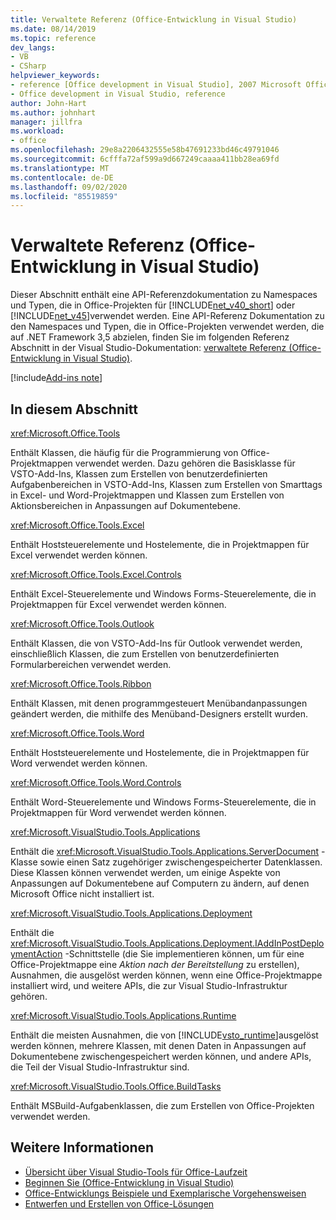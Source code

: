 ```yaml
---
title: Verwaltete Referenz (Office-Entwicklung in Visual Studio)
ms.date: 08/14/2019
ms.topic: reference
dev_langs:
- VB
- CSharp
helpviewer_keywords:
- reference [Office development in Visual Studio], 2007 Microsoft Office system
- Office development in Visual Studio, reference
author: John-Hart
ms.author: johnhart
manager: jillfra
ms.workload:
- office
ms.openlocfilehash: 29e8a2206432555e58b47691233bd46c49791046
ms.sourcegitcommit: 6cfffa72af599a9d667249caaaa411bb28ea69fd
ms.translationtype: MT
ms.contentlocale: de-DE
ms.lasthandoff: 09/02/2020
ms.locfileid: "85519859"
---
```

# <a name="managed-reference-office-development-in-visual-studio"></a>Verwaltete Referenz (Office-Entwicklung in Visual Studio)
  Dieser Abschnitt enthält eine API-Referenzdokumentation zu Namespaces und Typen, die in Office-Projekten für [!INCLUDE[net_v40_short](../sharepoint/includes/net-v40-short-md.md)] oder [!INCLUDE[net_v45](includes/net-v45-md.md)]verwendet werden. Eine API-Referenz Dokumentation zu den Namespaces und Typen, die in Office-Projekten verwendet werden, die auf .NET Framework 3,5 abzielen, finden Sie im folgenden Referenz Abschnitt in der Visual Studio-Dokumentation: [verwaltete Referenz (Office-Entwicklung in Visual Studio)](managed-reference-office-development-in-visual-studio.md).

[!include[Add-ins note](includes/addinsnote.md)]

## <a name="in-this-section"></a>In diesem Abschnitt
 <xref:Microsoft.Office.Tools>

 Enthält Klassen, die häufig für die Programmierung von Office-Projektmappen verwendet werden. Dazu gehören die Basisklasse für VSTO-Add-Ins, Klassen zum Erstellen von benutzerdefinierten Aufgabenbereichen in VSTO-Add-Ins, Klassen zum Erstellen von Smarttags in Excel- und Word-Projektmappen und Klassen zum Erstellen von Aktionsbereichen in Anpassungen auf Dokumentebene.

 <xref:Microsoft.Office.Tools.Excel>

 Enthält Hoststeuerelemente und Hostelemente, die in Projektmappen für Excel verwendet werden können.

 <xref:Microsoft.Office.Tools.Excel.Controls>

 Enthält Excel-Steuerelemente und Windows Forms-Steuerelemente, die in Projektmappen für Excel verwendet werden können.

 <xref:Microsoft.Office.Tools.Outlook>

 Enthält Klassen, die von VSTO-Add-Ins für Outlook verwendet werden, einschließlich Klassen, die zum Erstellen von benutzerdefinierten Formularbereichen verwendet werden.

 <xref:Microsoft.Office.Tools.Ribbon>

 Enthält Klassen, mit denen programmgesteuert Menübandanpassungen geändert werden, die mithilfe des Menüband-Designers erstellt wurden.

 <xref:Microsoft.Office.Tools.Word>

 Enthält Hoststeuerelemente und Hostelemente, die in Projektmappen für Word verwendet werden können.

 <xref:Microsoft.Office.Tools.Word.Controls>

 Enthält Word-Steuerelemente und Windows Forms-Steuerelemente, die in Projektmappen für Word verwendet werden können.

 <xref:Microsoft.VisualStudio.Tools.Applications>

 Enthält die <xref:Microsoft.VisualStudio.Tools.Applications.ServerDocument> -Klasse sowie einen Satz zugehöriger zwischengespeicherter Datenklassen. Diese Klassen können verwendet werden, um einige Aspekte von Anpassungen auf Dokumentebene auf Computern zu ändern, auf denen Microsoft Office nicht installiert ist.

 <xref:Microsoft.VisualStudio.Tools.Applications.Deployment>

 Enthält die <xref:Microsoft.VisualStudio.Tools.Applications.Deployment.IAddInPostDeploymentAction> -Schnittstelle (die Sie implementieren können, um für eine Office-Projektmappe eine *Aktion nach der Bereitstellung* zu erstellen), Ausnahmen, die ausgelöst werden können, wenn eine Office-Projektmappe installiert wird, und weitere APIs, die zur Visual Studio-Infrastruktur gehören.

 <xref:Microsoft.VisualStudio.Tools.Applications.Runtime>

 Enthält die meisten Ausnahmen, die von [!INCLUDE[vsto_runtime](includes/vsto-runtime-md.md)]ausgelöst werden können, mehrere Klassen, mit denen Daten in Anpassungen auf Dokumentebene zwischengespeichert werden können, und andere APIs, die Teil der Visual Studio-Infrastruktur sind.

 <xref:Microsoft.VisualStudio.Tools.Office.BuildTasks>

 Enthält MSBuild-Aufgabenklassen, die zum Erstellen von Office-Projekten verwendet werden.

## <a name="see-also"></a>Weitere Informationen
- [Übersicht über Visual Studio-Tools für Office-Laufzeit](visual-studio-tools-for-office-runtime-overview.md)
- [Beginnen Sie &#40;Office-Entwicklung in Visual Studio&#41;](getting-started-office-development-in-visual-studio.md)
- [Office-Entwicklungs Beispiele und Exemplarische Vorgehensweisen](office-development-samples-and-walkthroughs.md)
- [Entwerfen und Erstellen von Office-Lösungen](designing-and-creating-office-solutions.md)
